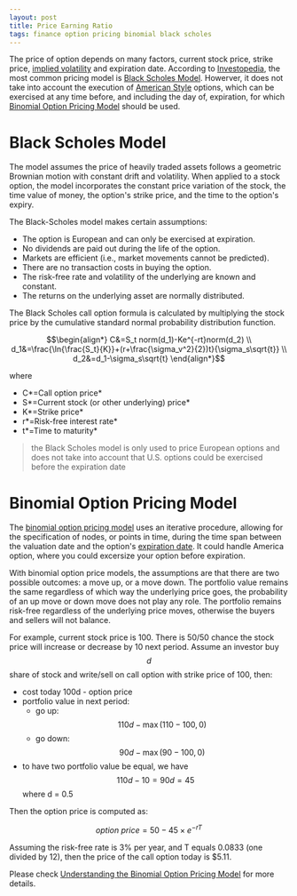 ```yaml
---
layout: post
title: Price Earning Ratio
tags: finance option pricing binomial black scholes
---
```

The price of option depends on many factors, current stock price, strike price, [implied volatility](https://www.investopedia.com/terms/i/iv.asp) and expiration date. According to [Investopedia](https://www.investopedia.com/terms/o/optionpricingtheory.asp), the most common pricing model is [Black Scholes Model](https://www.investopedia.com/terms/b/blackscholes.asp). Howerver, it does not take into account the execution of [American Style](https://www.investopedia.com/terms/a/americanoption.asp) options, which can be exercised at any time before, and including the day of, expiration, for which [Binomial Option Pricing Model](https://www.investopedia.com/terms/b/binomialoptionpricing.asp) should be used.

# Black Scholes Model

The model assumes the price of heavily traded assets follows a geometric Brownian motion with constant drift and volatility. When applied to a stock option, the model incorporates the constant price variation of the stock, the time value of money, the option's strike price, and the time to the option's expiry.

The Black-Scholes model makes certain assumptions:

- The option is European and can only be exercised at expiration.
- No dividends are paid out during the life of the option.
- Markets are efficient (i.e., market movements cannot be predicted).
- There are no transaction costs in buying the option.
- The risk-free rate and volatility of the underlying are known and constant.
- The returns on the underlying asset are normally distributed.

The Black Scholes call option formula is calculated by multiplying the stock price by the cumulative standard normal probability distribution function.

$$\begin{align*}
C&=S_t norm(d_1)-Ke^{-rt}norm(d_2) \\ 
 d_1&=\frac{\ln{\frac{S_t}{K}}+(r+\frac{\sigma_v^2}{2})t}{\sigma_s\sqrt{t}} \\ 
 d_2&=d_1-\sigma_s\sqrt{t} 
\end{align*}$$

where

- C*=Call option price*
- S*=Current stock (or other underlying) price*
- K*=Strike price*
- r*=Risk-free interest rate*
- t*=Time to maturity*

> the Black Scholes model is only used to price European options and does not take into account that U.S. options could be exercised before the expiration date

# Binomial Option Pricing Model

The [binomial option pricing model](https://www.investopedia.com/articles/investing/021215/examples-understand-binomial-option-pricing-model.asp) uses an iterative procedure, allowing for the specification of nodes, or points in time, during the time span between the valuation date and the option's [expiration date](https://www.investopedia.com/terms/e/expiration-date.asp). It could handle America option, where you could excersize your option before expiration.

With binomial option price models, the assumptions are that there are two possible outcomes: a move up, or a move down. The portfolio value remains the same regardless of which way the underlying price goes, the probability of an up move or down move does not play any role. The portfolio remains risk-free regardless of the underlying price moves, otherwise the buyers and sellers will not balance.

For example, current stock price is 100. There is 50/50 chance the stock price will increase or decrease by 10 next period. Assume an investor buy $$d$$ share of stock and write/sell on call option with strike price of 100, then:

- cost today 100d - option price
- portfolio value in next period:
  - go up: $$110d - \max{(110-100,0)}$$
  - go down: $$90d - \max{(90-100,0)}$$
- to have two portfolio value be equal, we have $$110d-10=90d=45$$ where d = 0.5

Then the option price is computed as:

$$option\ price=50-45\times e^{-rT}$$

Assuming the risk-free rate is 3% per year, and T equals 0.0833 (one divided by 12), then the price of the call option today is $5.11.

Please check [Understanding the Binomial Option Pricing Model](https://www.investopedia.com/articles/investing/021215/examples-understand-binomial-option-pricing-model.asp) for more details.
